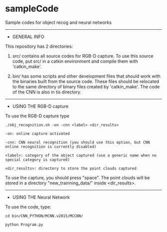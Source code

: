 # sampleCode
Sample codes for object recog and neural networks


*************************************************************
* GENERAL INFO		 	 

This repository has 2 directories:

1) src/ contains all source codes for RGB-D capture. To use this source code, put src/ in a catkin environment and compile them with 'catkin_make'.

2) bin/ has some scripts and other development files that should work with the binaries built from the source code. These files should be relocated to the same directory of binary files created by 'catkin_make'. The code of the CNN is also in tis directory.

*************************************************************
* USING THE RGB-D capture		  	    


To use the RGB-D capture type

	./obj_recognition.sh -on -cnn <label> <dir_results>

	-on: online capture activated

	-cnn: CNN neural recognition (you should use this option, but CNN online recognition is currently disabled) 

	<label>: category of the object captured (use a generic name when no special category is captured)

	<dir_results>: directory to store the point clouds captured

To use the capture, you should press "space". The point clouds will be stored in a directory "new_trainning_data/" inside <dir_results>.

*************************************************************
* USING THE Neural Network	           

To use the code, type:

	cd bin/CNN_PYTHON/MCNN.v2015/MCCNN/
	
	python Program.py




